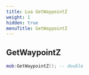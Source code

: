 ```yaml
---
title: Lua GetWaypointZ
weight: 1
hidden: true
menuTitle: GetWaypointZ
---
```

## GetWaypointZ
```lua
mob:GetWaypointZ(); -- double
```